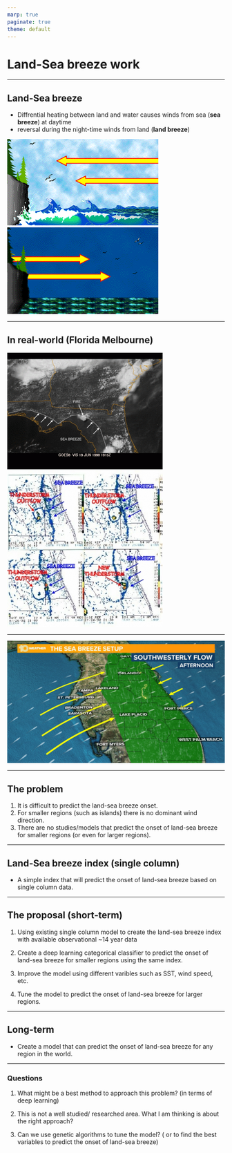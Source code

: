```yaml
---
marp: true
paginate: true
theme: default
---
```


<style>
    section {
        display: flex;
        justify-content: center;
        align-items: center;
    }
</style>

# Land-Sea breeze work


---

## Land-Sea breeze 

- Diffrential heating between land and water causes winds from sea (**sea breeze**) at daytime 
- reversal during the night-time winds from land (**land breeze**) 

![alt text](image-1.png)

---

## In real-world (Florida Melbourne)

![alt text](image-3.png)
![alt text](image-2.png)

---

![alt text](image-4.png)

---

## The problem

1. It is difficult to predict the land-sea breeze onset.
2. For smaller regions (such as islands) there is no dominant wind direction.
3. There are no studies/models that predict the onset of land-sea breeze for smaller regions (or even for larger regions).


---

## Land-Sea breeze index (single column)

- A simple index that will predict the onset of land-sea breeze based on single column data. 




---


## The proposal (short-term)

1. Using existing single column model to create the land-sea breeze index with available observational ~14 year data

2. Create a deep learning categorical classifier to predict the onset of land-sea breeze for smaller regions using the same index.

3. Improve the model using different varibles such as SST, wind speed, etc.

4. Tune the model to predict the onset of land-sea breeze for larger regions.

---

## Long-term 

- Create a model that can predict the onset of land-sea breeze for any region in the world.
---


### Questions 

1. What might be a best method to approach this problem? (in terms of deep learning)

2. This is not a well studied/ researched area. What I am thinking is about the right approach?

3. Can we use genetic algorithms to tune the model? ( or to find the best variables to predict the onset of land-sea breeze)